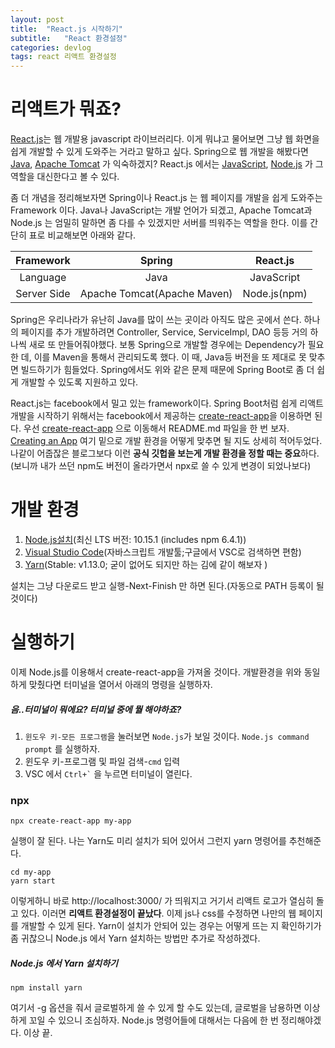 ```yaml
---
layout: post
title:  "React.js 시작하기"
subtitle:   "React 환경설정"
categories: devlog
tags: react 리액트 환경설정
---
```


# 리액트가 뭐죠?

[React.js](https://reactjs.org/)는 웹 개발용 javascript 라이브러리다.
이게 뭐냐고 물어보면 그냥 웹 화면을 쉽게 개발할 수 있게 도와주는 거라고 말하고 싶다.
Spring으로 웹 개발을 해봤다면 [Java](https://www.java.com/ko/), [Apache Tomcat](http://tomcat.apache.org/) 가 익숙하겠지? 
React.js 에서는 [JavaScript](https://www.javascript.com/), [Node.js](https://nodejs.org/ko/) 가 그 역할을 대신한다고 볼 수 있다.

좀 더 개념을 정리해보자면 Spring이나 React.js 는 웹 페이지를 개발을 쉽게 도와주는 Framework 이다.
Java나 JavaScript는 개발 언어가 되겠고, Apache Tomcat과 Node.js 는 엄밀히 말하면 좀 다를 수 있겠지만 서버를 띄워주는 역할을 한다.
이를 간단히 표로 비교해보면 아래와 같다.


|Framework|Spring|React.js|
| :---: | :---: | :---: |
|Language|Java|JavaScript|
|Server Side|Apache Tomcat(Apache Maven)|Node.js(npm)|


Spring은 우리나라가 유난히 Java를 많이 쓰는 곳이라 아직도 많은 곳에서 쓴다. 하나의 페이지를 추가 개발하려면 Controller, Service, ServiceImpl, DAO 등등 거의 하나씩 새로 또 만들어줘야했다. 보통 Spring으로 개발할 경우에는 Dependency가 필요한 데, 이를 Maven을 통해서 관리되도록 했다. 이 때, Java등 버전을 또 제대로 못 맞추면 빌드하기가 힘들었다. Spring에서도 위와 같은 문제 때문에 Spring Boot로 좀 더 쉽게 개발할 수 있도록 지원하고 있다.

React.js는 facebook에서 밀고 있는 framework이다. Spring Boot처럼 쉽게 리액트 개발을 시작하기 위해서는 facebook에서 제공하는 [create-react-app](https://github.com/facebook/create-react-app)을 이용하면 된다. 우선 [create-react-app](https://github.com/facebook/create-react-app) 으로 이동해서 README.md 파일을 한 번 보자. [Creating an App](https://github.com/facebook/create-react-app#creating-an-app) 여기 밑으로 개발 환경을 어떻게 맞추면 될 지도 상세히 적어두었다. 나같이 어줍잖은 블로그보다 이런 **공식 깃헙을 보는게 개발 환경을 정할 때는 중요**하다. (보니까 내가 쓰던 npm도 버전이 올라가면서 npx로 쓸 수 있게 변경이 되었나보다)

# 개발 환경

  1. [Node.js설치](https://nodejs.org/ko/download/)(최신 LTS 버전: 10.15.1 (includes npm 6.4.1))
  2. [Visual Studio Code](https://code.visualstudio.com/)(자바스크립트 개발툴;구글에서 VSC로 검색하면 편함)
  3. [Yarn](https://yarnpkg.com/lang/en/)(Stable: v1.13.0; 굳이 없어도 되지만 하는 김에 같이 해보자 )

설치는 그냥 다운로드 받고 실행-Next-Finish 만 하면 된다.(자동으로 PATH 등록이 될 것이다)

# 실행하기

이제 Node.js를 이용해서 create-react-app을 가져올 것이다. 개발환경을 위와 동일하게 맞췄다면 터미널을 열어서 아래의 명령을 실행하자.

##### 음..터미널이 뭐에요? 터미널 중에 뭘 해야하죠?
  1. ```윈도우 키-모든 프로그램```을 눌러보면 ```Node.js```가 보일 것이다. ```Node.js command prompt``` 를 실행하자.
  2. 윈도우 키-프로그램 및 파일 검색-```cmd``` 입력
  3. VSC 에서 ``` Ctrl+` ``` 을 누르면 터미널이 열린다.

### npx
```
npx create-react-app my-app
```

실행이 잘 된다. 나는 Yarn도 미리 설치가 되어 있어서 그런지 yarn 명령어를 추천해준다.

```
cd my-app
yarn start
```

이렇게하니 바로  http://localhost:3000/ 가 띄워지고 거기서 리액트 로고가 열심히 돌고 있다. 이러면 **리액트 환경설정이 끝났다**. 이제 js나 css를 수정하면 나만의 웹 페이지를 개발할 수 있게 된다. Yarn이 설치가 안되어 있는 경우는 어떻게 뜨는 지 확인하기가 좀 귀찮으니 Node.js 에서 Yarn 설치하는 방법만 추가로 작성하겠다.

<script async src="//pagead2.googlesyndication.com/pagead/js/adsbygoogle.js"></script>
<!-- default -->
<ins class="adsbygoogle"
     style="display:block"
     data-ad-client="ca-pub-3014668630648493"
     data-ad-slot="3073032858"
     data-ad-format="auto"
     data-full-width-responsive="true"></ins>
<script>
(adsbygoogle = window.adsbygoogle || []).push({});
</script>
##### Node.js 에서 Yarn 설치하기

```
npm install yarn
```

여기서 -g 옵션을 줘서 글로벌하게 쓸 수 있게 할 수도 있는데, 글로벌을 남용하면 이상하게 꼬일 수 있으니 조심하자. Node.js 명령어들에 대해서는 다음에 한 번 정리해야겠다. 이상 끝.
